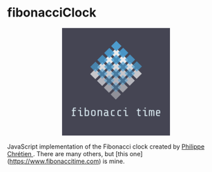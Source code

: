 # fibonacciClock
<p align="center">
  <a href="https://www.fibonaccitime.com/"><img height="250" width="250" src="logo.png"/></a>
</p>

JavaScript implementation of the Fibonacci  clock created by [Philippe Chrétien ](http://basbrun.com/). There are many others, but [this one] (https://www.fibonaccitime.com) is mine.
